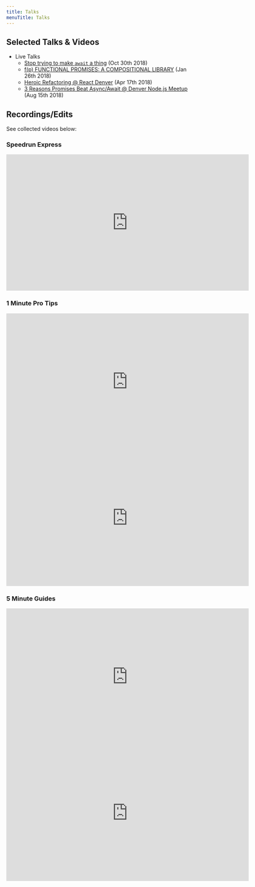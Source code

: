 ```yaml
---
title: Talks
menuTitle: Talks
---
```




## Selected Talks & Videos

- Live Talks
  * [Stop trying to make `await` a thing]() (Oct 30th 2018)
  * [f(p) FUNCTIONAL PROMISES: A COMPOSITIONAL LIBRARY](https://www.youtube.com/watch?v=TelXmMkMX6o) (Jan 26th 2018)
  * [Heroic Refactoring @ React Denver](https://www.youtube.com/watch?v=X79oCNqandc&feature=youtu.be&t=51m44s) (Apr 17th 2018)
  * [3 Reasons Promises Beat Async/Await @ Denver Node.js Meetup](https://youtu.be/IO68Ld_noLs) (Aug 15th 2018)


## Recordings/Edits

See collected videos below:

### Speedrun Express

<iframe width="640" height="360" src="https://www.youtube.com/embed/3pMLGK_EKxE" frameborder="0" allow="autoplay; encrypted-media" allowfullscreen></iframe>

### 1 Minute Pro Tips

<iframe width="640" height="360" src="https://www.youtube.com/embed/xR_MZE1SIkk?rel=0" frameborder="0" allow="autoplay; encrypted-media" allowfullscreen></iframe>

<iframe width="640" height="360" src="https://www.youtube.com/embed/P_tghqWj72M?rel=0" frameborder="0" allow="autoplay; encrypted-media" allowfullscreen></iframe>


### 5 Minute Guides

<iframe width="640" height="360" src="https://www.youtube.com/embed/oRoRciWBhx4?rel=0" frameborder="0" allow="autoplay; encrypted-media" allowfullscreen></iframe>

<iframe width="640" height="360" src="https://www.youtube.com/embed/lp4M6iIsmcA?rel=0" frameborder="0" allow="autoplay; encrypted-media" allowfullscreen></iframe>
